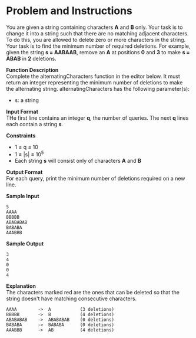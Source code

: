 # Problem and Instructions

You are given a string containing characters **A** and **B** only. Your task is to change it into a string such that there are no matching adjacent characters. To do this, you are allowed to delete zero or more characters in the string.
Your task is to find the minimum number of required deletions.
For example, given the string **s = AABAAB**, remove an **A** at positions **0** and **3** to make **s = ABAB** in **2** deletions.

**Function Description**</br>
Complete the alternatingCharacters function in the editor below. It must return an integer representing the minimum number of deletions to make the alternating string.
alternatingCharacters has the following parameter(s):

- s: a string

**Input Format**</br>
THe first line contains an integer **q**, the number of queries.
The next **q** lines each contain a string **s**.

**Constraints**</br>

- 1 ≤ q ≤ 10
- 1 ≤ |s| ≤ 10<sup>5</sup>
- Each string **s** will consist only of characters **A** and **B**

**Output Format**</br>
For each query, print the minimum number of deletions required on a new line.

**Sample Input**

```
5
AAAA
BBBBB
ABABABAB
BABABA
AAABBB
```

**Sample Output**

```
3
4
0
0
4
```

**Explanation**</br>
The characters marked red are the ones that can be deleted so that the string doesn't have matching consecutive characters.

```
AAAA        ->  A           (3 deletions)
BBBBB       ->  B           (4 deletions)
ABABABAB    ->  ABABABAB    (0 deletions)
BABABA      ->  BABABA      (0 deletions)
AAABBB      ->  AB          (4 deletions)
```
